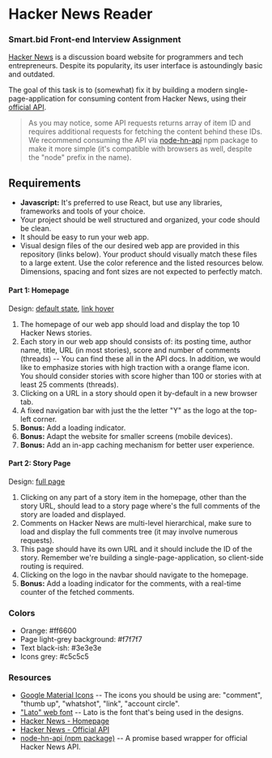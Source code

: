 # Hacker News Reader
### Smart.bid Front-end Interview Assignment

[Hacker News](https://news.ycombinator.com) is a discussion board website for programmers and tech entrepreneurs. Despite its popularity, its user interface is astoundingly basic and outdated.

The goal of this task is to (somewhat) fix it by building a modern single-page-application for consuming content from Hacker News, using their [official API](https://github.com/HackerNews/API).

> As you may notice, some API requests returns array of item ID and
> requires additional requests for fetching the content behind these
> IDs. We recommend consuming the API via
> [node-hn-api](https://github.com/arjunsajeev/node-hn-api) npm package
> to make it more simple (it's compatible with browsers as well, despite
> the "node" prefix in the name).

## Requirements
- **Javascript:** It's preferred to use React, but use any libraries, frameworks and tools of your choice.
- Your project should be well structured and organized, your code should be clean.
- It should be easy to run your web app.
- Visual design files of the our desired web app are provided in this repository (links below). Your product should visually match these files to a large extent. Use the color reference and the listed resources below. Dimensions, spacing and font sizes are not expected to perfectly match.
 
#### Part 1: Homepage
 Design: [default state](./1-index.png), [link hover](./1-homepage-link-hover.png)
 1. The homepage of our web app should load and display the top 10 Hacker News stories.
 2. Each story in our web app should consists of: its posting time, author name, title, URL (in most stories), score and number of comments (threads) -- You can find these all in the API docs. In addition, we would like to emphasize stories with high traction with a orange flame icon. You should consider stories with score higher than 100 or stories with at least 25 comments (threads). 
 3. Clicking on a URL in a story should open it by-default in a new browser tab.
 4. A fixed navigation bar with just the the letter "Y" as the logo at the top-left corner.
 5. **Bonus:** Add a loading indicator.
 6. **Bonus:** Adapt the website for smaller screens (mobile devices).
 7. **Bonus:** Add an in-app caching mechanism for better user experience.
 
#### Part 2: Story Page
  Design: [full page](./2-story-page.png)
 1. Clicking on any part of a story item in the homepage, other than the story URL, should lead to a story page where's the full comments of the story are loaded and displayed.
 2. Comments on Hacker News are multi-level hierarchical, make sure to load and display the full comments tree (it may involve numerous requests).
 3. This page should have its own URL and it should include the ID of the story. Remember we're building a single-page-application, so client-side routing is required.
 4. Clicking on the logo in the navbar should navigate to the homepage. 
 5. **Bonus:** Add a loading indicator for the comments, with a real-time counter of the fetched comments.

### Colors
 - Orange: #ff6600
 - Page light-grey background: #f7f7f7
 - Text black-ish: #3e3e3e
 - Icons grey: #c5c5c5

### Resources
 - [Google Material Icons](http://google.github.io/material-design-icons/) -- The icons you should be using are: "comment", "thumb up", "whatshot", "link", "account circle".
- ["Lato" web font](https://fonts.google.com/selection?query=lato&selection.family=Lato:400,700) -- Lato is the font that's being used in the designs.
- [Hacker News - Homepage](https://news.ycombinator.com)
- [Hacker News - Official API](https://github.com/HackerNews/API)
- [node-hn-api (npm package)](https://github.com/arjunsajeev/node-hn-api) -- A promise based wrapper for official Hacker News API.